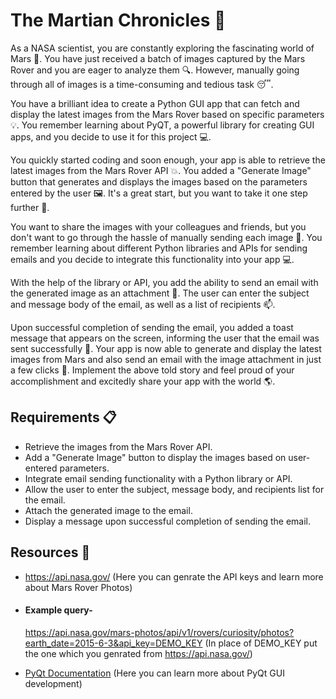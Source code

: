 
# The Martian Chronicles 🚀

As a NASA scientist, you are constantly exploring the fascinating world of Mars 🚀. You have just received a batch of images captured by the Mars Rover and you are eager to analyze them 🔍. However, manually going through all of images is a time-consuming and tedious task 😴.

You have a brilliant idea to create a Python GUI app that can fetch and display the latest images from the Mars Rover based on specific parameters 💡. You remember learning about PyQT, a powerful library for creating GUI apps, and you decide to use it for this project 💻.

You quickly started coding and soon enough, your app is able to retrieve the latest images from the Mars Rover API 💥. You added a "Generate Image" button that generates and displays the images based on the parameters entered by the user 🖼️. It's a great start, but you want to take it one step further 💪.

You want to share the images with your colleagues and friends, but you don't want to go through the hassle of manually sending each image 📩. You remember learning about different Python libraries and APIs for sending emails and you decide to integrate this functionality into your app 💻.

With the help of the library or API, you add the ability to send an email with the generated image as an attachment 📎. The user can enter the subject and message body of the email, as well as a list of recipients 📫.

Upon successful completion of sending the email, you added a toast message that appears on the screen, informing the user that the email was sent successfully 🎉. Your app is now able to generate and display the latest images from Mars and also send an email with the image attachment in just a few clicks 🤩. Implement the above told story and feel proud of your accomplishment and excitedly share your app with the world 🌎.



## Requirements 📋

* Retrieve the images from the Mars Rover API.
* Add a "Generate Image" button to display the images based on user-entered parameters.
* Integrate email sending functionality with a Python library or API.
* Allow the user to enter the subject, message body, and recipients list for the email.
* Attach the generated image to the email.
* Display a message upon successful completion of sending the email.
## Resources 📜

* https://api.nasa.gov/ (Here you can genrate the API keys and learn more about Mars Rover Photos)
* #### Example query- 
     https://api.nasa.gov/mars-photos/api/v1/rovers/curiosity/photos?earth_date=2015-6-3&api_key=DEMO_KEY (In place of DEMO_KEY put the one which you genrated from https://api.nasa.gov/)

* [PyQt Documentation](https://doc.qt.io/qtforpython/quickstart.html) (Here you can learn more about PyQt GUI development)
